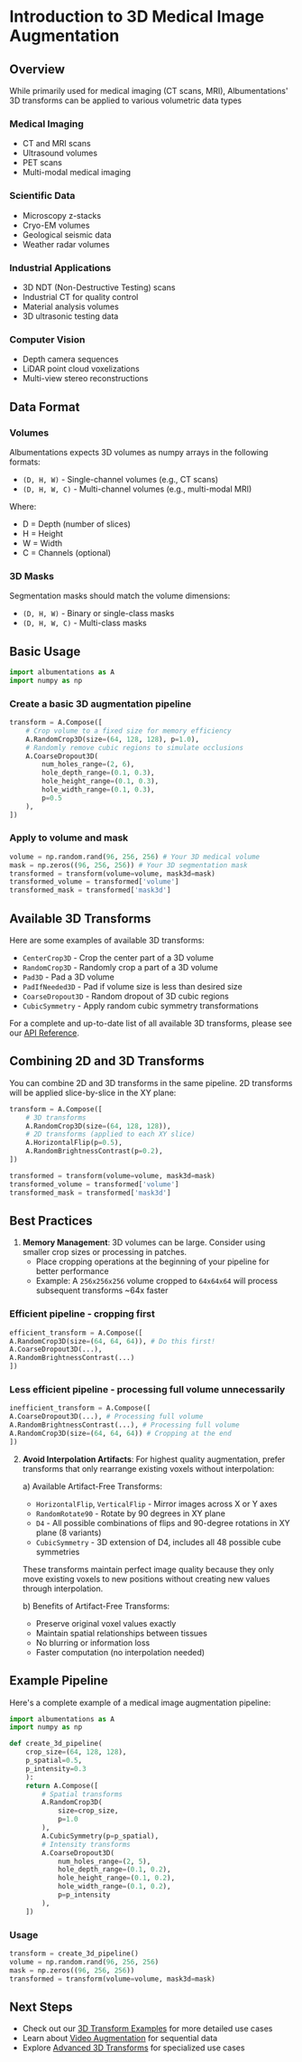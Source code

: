 # Introduction to 3D Medical Image Augmentation

## Overview

While primarily used for medical imaging (CT scans, MRI), Albumentations' 3D transforms can be applied to various volumetric data types

### Medical Imaging
- CT and MRI scans
- Ultrasound volumes
- PET scans
- Multi-modal medical imaging

### Scientific Data
- Microscopy z-stacks
- Cryo-EM volumes
- Geological seismic data
- Weather radar volumes

### Industrial Applications
- 3D NDT (Non-Destructive Testing) scans
- Industrial CT for quality control
- Material analysis volumes
- 3D ultrasonic testing data

### Computer Vision
- Depth camera sequences
- LiDAR point cloud voxelizations
- Multi-view stereo reconstructions

## Data Format

### Volumes
Albumentations expects 3D volumes as numpy arrays in the following formats:
- `(D, H, W)` - Single-channel volumes (e.g., CT scans)
- `(D, H, W, C)` - Multi-channel volumes (e.g., multi-modal MRI)

Where:
- D = Depth (number of slices)
- H = Height
- W = Width 
- C = Channels (optional)

### 3D Masks
Segmentation masks should match the volume dimensions:
- `(D, H, W)` - Binary or single-class masks
- `(D, H, W, C)` - Multi-class masks

## Basic Usage

```python
import albumentations as A
import numpy as np
```

### Create a basic 3D augmentation pipeline

```python
transform = A.Compose([
    # Crop volume to a fixed size for memory efficiency
    A.RandomCrop3D(size=(64, 128, 128), p=1.0),    
    # Randomly remove cubic regions to simulate occlusions
    A.CoarseDropout3D(
        num_holes_range=(2, 6),
        hole_depth_range=(0.1, 0.3),
        hole_height_range=(0.1, 0.3),
        hole_width_range=(0.1, 0.3),
        p=0.5
    ),    
])
```

### Apply to volume and mask

```python
volume = np.random.rand(96, 256, 256) # Your 3D medical volume
mask = np.zeros((96, 256, 256)) # Your 3D segmentation mask
transformed = transform(volume=volume, mask3d=mask)
transformed_volume = transformed['volume']
transformed_mask = transformed['mask3d']
```

## Available 3D Transforms

Here are some examples of available 3D transforms:

- `CenterCrop3D` - Crop the center part of a 3D volume
- `RandomCrop3D` - Randomly crop a part of a 3D volume
- `Pad3D` - Pad a 3D volume
- `PadIfNeeded3D` - Pad if volume size is less than desired size
- `CoarseDropout3D` - Random dropout of 3D cubic regions
- `CubicSymmetry` - Apply random cubic symmetry transformations

For a complete and up-to-date list of all available 3D transforms, please see our [API Reference](api_reference/augmentations/3d_transforms.md).

## Combining 2D and 3D Transforms

You can combine 2D and 3D transforms in the same pipeline. 2D transforms will be applied slice-by-slice in the XY plane:

```python
transform = A.Compose([
    # 3D transforms
    A.RandomCrop3D(size=(64, 128, 128)),
    # 2D transforms (applied to each XY slice)
    A.HorizontalFlip(p=0.5),
    A.RandomBrightnessContrast(p=0.2),
])

transformed = transform(volume=volume, mask3d=mask)
transformed_volume = transformed['volume']
transformed_mask = transformed['mask3d']
```


## Best Practices

1. **Memory Management**: 3D volumes can be large. Consider using smaller crop sizes or processing in patches.
   - Place cropping operations at the beginning of your pipeline for better performance
   - Example: A `256x256x256` volume cropped to `64x64x64` will process subsequent transforms ~64x faster

### Efficient pipeline - cropping first
```python
efficient_transform = A.Compose([
A.RandomCrop3D(size=(64, 64, 64)), # Do this first!
A.CoarseDropout3D(...),
A.RandomBrightnessContrast(...)
])
```

### Less efficient pipeline - processing full volume unnecessarily
```python
inefficient_transform = A.Compose([
A.CoarseDropout3D(...), # Processing full volume
A.RandomBrightnessContrast(...), # Processing full volume
A.RandomCrop3D(size=(64, 64, 64)) # Cropping at the end
])
```

2. **Avoid Interpolation Artifacts**: For highest quality augmentation, prefer transforms that only rearrange existing voxels without interpolation:

   a) Available Artifact-Free Transforms:
      - `HorizontalFlip`, `VerticalFlip` - Mirror images across X or Y axes
      - `RandomRotate90` - Rotate by 90 degrees in XY plane
      - `D4` - All possible combinations of flips and 90-degree rotations in XY plane (8 variants)
      - `CubicSymmetry` - 3D extension of D4, includes all 48 possible cube symmetries

   These transforms maintain perfect image quality because they only move existing voxels to new positions without creating new values through interpolation.

    b) Benefits of Artifact-Free Transforms:
    - Preserve original voxel values exactly
    - Maintain spatial relationships between tissues
    - No blurring or information loss
    - Faster computation (no interpolation needed)

## Example Pipeline

Here's a complete example of a medical image augmentation pipeline:

```python
import albumentations as A
import numpy as np

def create_3d_pipeline(
    crop_size=(64, 128, 128),
    p_spatial=0.5,
    p_intensity=0.3
    ):
    return A.Compose([
        # Spatial transforms
        A.RandomCrop3D(
            size=crop_size,
            p=1.0
        ),
        A.CubicSymmetry(p=p_spatial),
        # Intensity transforms
        A.CoarseDropout3D(
            num_holes_range=(2, 5),
            hole_depth_range=(0.1, 0.2),
            hole_height_range=(0.1, 0.2),
            hole_width_range=(0.1, 0.2),
            p=p_intensity
        ),
    ])
```

### Usage

```python
transform = create_3d_pipeline()
volume = np.random.rand(96, 256, 256)
mask = np.zeros((96, 256, 256))
transformed = transform(volume=volume, mask3d=mask)
```


## Next Steps

- Check out our [3D Transform Examples](examples/example_3d_medical/) for more detailed use cases
- Learn about [Video Augmentation](getting_started/video_augmentation.md) for sequential data
- Explore [Advanced 3D Transforms](api_reference/augmentations/3d_transforms.md) for specialized use cases
